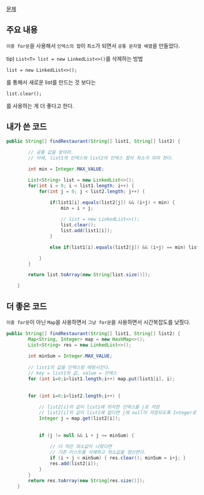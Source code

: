 [문제](https://leetcode.com/problems/minimum-index-sum-of-two-lists/description/)

## 주요 내용 

`이중 for문`을 사용해서 `인덱스의 합`이 `최소`가 되면서 `공통 문자열 배열`을 만들었다. 

tip) `List<T> list = new LinkedList<>()`를 삭제하는 방법 
```
list = new LinkedList<>(); 
```

를 통해서 새로운 list를 만드는 것 보다는 

```
list.clear(); 
```

를 사용하는 게 더 좋다고 한다. 

## 내가 쓴 코드 

``` java
public String[] findRestaurant(String[] list1, String[] list2) {
        
        // 공통 값을 찾아라. 
        // 이때, list1의 인덱스와 list2의 인덱스 합이 최소가 되야 한다. 

        int min = Integer.MAX_VALUE; 

        List<String> list = new LinkedList<>(); 
        for(int i = 0; i < list1.length; i++) {
            for(int j = 0; j < list2.length; j++) {

                if(list1[i].equals(list2[j]) && (i+j) < min) {
                    min = i + j; 
                    
                    // list = new LinkedList<>(); 
                    list.clear(); 
                    list.add(list1[i]); 
                } 

                else if(list1[i].equals(list2[j]) && (i+j) == min) list.add(list1[i]); 

            }
        }

        return list.toArray(new String[list.size()]);

    }

```

## 더 좋은 코드 

`이중 for문`이 아닌 `Map`을 사용하면서 `그냥 for문`을 사용하면서 시간복잡도를 낮췄다. 

``` java
public String[] findRestaurant(String[] list1, String[] list2) {
        Map<String, Integer> map = new HashMap<>();
        List<String> res = new LinkedList<>();
        
        int minSum = Integer.MAX_VALUE;
        
        // list1의 값을 인덱스랑 매핑시킨다. 
        // key = list1의 값, value = 인덱스 
        for (int i=0;i<list1.length;i++) map.put(list1[i], i);
        
        
        for (int i=0;i<list2.length;i++) {
        
            // list2[i]의 값이 list1에 위치한 인덱스를 j로 저장
            // list2[i]의 값이 list1에 없다면 j에 null이 저장되도록 Integer로 선언했다. 
            Integer j = map.get(list2[i]);
            
            
            if (j != null && i + j <= minSum) {
            
                // 더 작은 최소값이 나왔다면
                // 기존 리스트를 삭제하고 최소값을 갱신한다. 
                if (i + j < minSum) { res.clear(); minSum = i+j; }
                res.add(list2[i]);
            }
        }
        return res.toArray(new String[res.size()]);
    }
```
